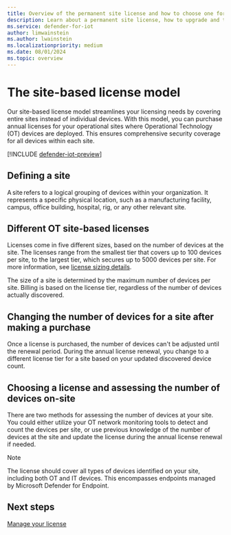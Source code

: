 ```yaml
---
title: Overview of the permanent site license and how to choose one for Microsoft Defender for IoT in the Defender portal 
description: Learn about a permanent site license, how to upgrade and the different options available for Microsoft Defender for IoT in the Defender portal.
ms.service: defender-for-iot
author: limwainstein
ms.author: lwainstein
ms.localizationpriority: medium
ms.date: 08/01/2024
ms.topic: overview
---
```


# The site-based license model

Our site-based license model streamlines your licensing needs by covering entire sites instead of individual devices. With this model, you can purchase annual licenses for your operational sites where Operational Technology (OT) devices are deployed. This ensures comprehensive security coverage for all devices within each site.

[!INCLUDE [defender-iot-preview](../includes//defender-for-iot-defender-public-preview.md)]

## Defining a site

A site refers to a logical grouping of devices within your organization. It represents a specific physical location, such as a manufacturing facility, campus, office building, hospital, rig, or any other relevant site.

## Different OT site-based licenses

Licenses come in five different sizes, based on the number of devices at the site. The licenses range from the smallest tier that covers up to 100 devices per site, to the largest tier, which secures up to 5000 devices per site. For more information, see [license sizing details](https://www.microsoft.com/en-us/security/business/endpoint-security/microsoft-defender-iot-pricing#xfb84a030eec341cb84a6165f393e928a).

The size of a site is determined by the maximum number of devices per site. Billing is based on the license tier, regardless of the number of devices actually discovered.

## Changing the number of devices for a site after making a purchase  

Once a license is purchased, the number of devices can't be adjusted until the renewal period. During the annual license renewal, you change to a different license tier for a site based on your updated discovered device count.

## Choosing a license and assessing the number of devices on-site

There are two methods for assessing the number of devices at your site. You could either utilize your OT network monitoring tools to detect and count the devices per site, or use previous knowledge of the number of devices at the site and update the license during the annual license renewal if needed.

> [!Note]
> The license should cover all types of devices identified on your site, including both OT and IT devices. This encompasses endpoints managed by Microsoft Defender for Endpoint.

## Next steps

[Manage your license](manage-license.md)